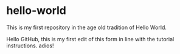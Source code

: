 # hello-world
This is my first repository in the age old tradition of Hello World.

Hello GitHub, this is my first edit of this form in line with the tutorial instructions.
adios!
